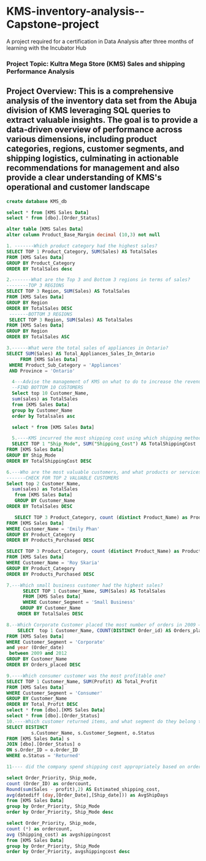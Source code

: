 # KMS-inventory-analysis--Capstone-project
A project required for a certification in Data Analysis after three months of learning with the Incubator Hub
### Project Topic: Kultra Mega Store (KMS) Sales and shipping Performance Analysis

## Project Overview: This is a comprehensive analysis of the inventory data set from the Abuja division of KMS leveraging SQL queries to extract valuable insights. The goal is to provide a data-driven overview of performance across various dimensions, including product categories, regions, customer segments, and shipping logistics, culminating in actionable recommendations for management and also provide a clear understanding of KMS's operational and customer landscape



``` SQL
create database KMS_db

select * from [KMS Sales Data]
select * from [dbo].[Order_Status]

alter table [KMS Sales Data]
alter column Product_Base_Margin decimal (10,3) not null

1. -------Which product category had the highest sales?
SELECT TOP 1 Product_Category, SUM(Sales) AS TotalSales
FROM [KMS Sales Data]
GROUP BY Product_Category 
ORDER BY TotalSales desc

2.-------What are the Top 3 and Bottom 3 regions in terms of sales? 
--------TOP 3 REGIONS
SELECT TOP 3 Region, SUM(Sales) AS TotalSales
FROM [KMS Sales Data]
GROUP BY Region
ORDER BY TotalSales DESC 
 -------BOTTOM 3 REGIONS
 SELECT TOP 3 Region, SUM(Sales) AS TotalSales
FROM [KMS Sales Data]
GROUP BY Region
ORDER BY TotalSales ASC

3.------What were the total sales of appliances in Ontario?
SELECT SUM(Sales) AS Total_Appliances_Sales_In_Ontario
     FROM [KMS Sales Data]
 WHERE Product_Sub_Category = 'Appliances'
 AND Province = 'Ontario'

  4---Advise the management of KMS on what to do to increase the revenue from the bottom 10 customers 
  --FIND BOTTOM 10 CUSTOMERS
  Select top 10 Customer_Name,
  sum(sales) as TotalSales
  from [KMS Sales Data]
  group by Customer_Name
  order by Totalsales asc

  select * from [KMS Sales Data]

  5.----KMS incurred the most shipping cost using which shipping method? 
  SELECT TOP 1 "Ship_Mode", SUM("Shipping_Cost") AS TotalShippingCost
FROM [KMS Sales Data]
GROUP BY Ship_Mode
ORDER BY TotalShippingCost DESC

6.---Who are the most valuable customers, and what products or services do they typically purchase? 
-------CHECK FOR TOP 2 VALUABLE CUSTOMERS
Select top 2 Customer_Name,
  sum(sales) as TotalSales
   from [KMS Sales Data]
   GROUP BY Customer_Name
ORDER BY TotalSales DESC

   SELECT TOP 3 Product_Category, count (distinct Product_Name) as Products_Purchased
FROM [KMS Sales Data]
WHERE Customer_Name = 'Emily Phan'
GROUP BY Product_Category
ORDER BY Products_Purchased DESC

SELECT TOP 3 Product_Category, count (distinct Product_Name) as Products_Purchased
FROM [KMS Sales Data]
WHERE Customer_Name = 'Roy Skaria'
GROUP BY Product_Category
ORDER BY Products_Purchased DESC

7.---Which small business customer had the highest sales? 
      SELECT TOP 1 Customer_Name, SUM(Sales) AS TotalSales
      FROM [KMS Sales Data]
      WHERE Customer_Segment = 'Small Business'
     GROUP BY Customer_Name
    ORDER BY TotalSales DESC

8.--Which Corporate Customer placed the most number of orders in 2009 – 2012? 
    SELECT  top 1 Customer_Name, COUNT(DISTINCT Order_id) AS Orders_placed
FROM [KMS Sales Data]
WHERE Customer_Segment = 'Corporate'
and year (Order_date) 
 between 2009 and 2012
GROUP BY Customer_Name
ORDER BY Orders_placed DESC

9.----Which consumer customer was the most profitable one? 
SELECT TOP 1 Customer_Name, SUM(Profit) AS Total_Profit
FROM [KMS Sales Data]
WHERE Customer_Segment = 'Consumer'
GROUP BY Customer_Name
ORDER BY Total_Profit DESC
select * from [dbo].[KMS Sales Data]
select * from [dbo].[Order_Status]
10.----Which customer returned items, and what segment do they belong to? 
SELECT DISTINCT 
         s.Customer_Name, s.Customer_Segment, o.Status
FROM [KMS Sales Data] s
JOIN [dbo].[Order_Status] o
ON s.Order_ID = o.Order_ID
WHERE o.Status = 'Returned'

11---- did the company spend shipping cost appropriately based on order priority

select Order_Priority, Ship_mode,
count (Order_ID) as ordercount,
Round(sum(Sales - profit),2) AS Estimated_shipping_cost,
avg(datediff (day,[Order_Date],[Ship_date])) as AvgShipDays
from [KMS Sales Data]
group by Order_Priority, Ship_Mode
order by Order_Priority, Ship_Mode desc

select Order_Priority, Ship_mode,
count (*) as ordercount,
avg (Shipping_cost) as avgshippingcost
from [KMS Sales Data]
group by Order_Priority, Ship_Mode
order by Order_Priority, avgshippingcost desc

```
